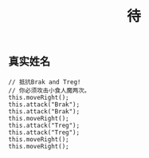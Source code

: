 ﻿---
layout: default
title: 待
---
## 真实姓名
```
// 抵抗Brak and Treg!
// 你必须攻击小食人魔两次。
this.moveRight();
this.attack("Brak");
this.attack("Brak");
this.moveRight();
this.attack("Treg");
this.attack("Treg");
this.moveRight();
this.moveRight();
```
